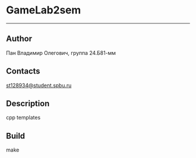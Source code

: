 # GameLab2sem
---
## Author
Пан Владимир Олегович, группа 24.Б81-мм
## Contacts
st128934@student.spbu.ru
## Description
cpp templates 
## Build
make

